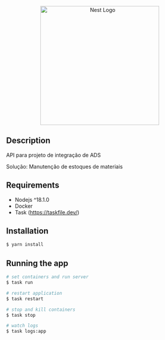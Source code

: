 <p align="center">
  <a href="http://nestjs.com/" target="blank"><img src="https://nestjs.com/img/logo_text.svg" width="320" alt="Nest Logo" /></a>
</p>

[circleci-image]: https://img.shields.io/circleci/build/github/nestjs/nest/master?token=abc123def456
[circleci-url]: https://circleci.com/gh/nestjs/nest

## Description

API para projeto de integração de ADS

Solução: Manutenção de estoques de materiais

## Requirements

- Nodejs ^18.1.0
- Docker
- Task (https://taskfile.dev/)

## Installation

```bash
$ yarn install
```

## Running the app

```bash
# set containers and run server
$ task run

# restart application
$ task restart

# stop and kill containers
$ task stop

# watch logs
$ task logs:app
```
